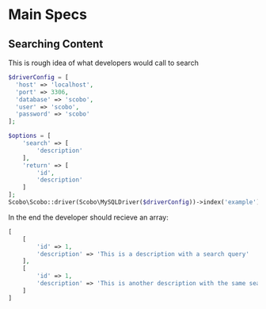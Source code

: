 # Main Specs

## Searching Content
This is rough idea of what developers would call to search
```php
$driverConfig = [
  'host' => 'localhost',
  'port' => 3306,
  'database' => 'scobo',
  'user' => 'scobo',
  'password' => 'scobo'
];

$options = [
    'search' => [
        'description'
    ],
    'return' => [
        'id',
        'description'
    ]
];
Scobo\Scobo::driver(Scobo\MySQLDriver($driverConfig))->index('example')->search('search query', $options);
```

In the end the developer should recieve an array:
```php
[
    [
        'id' => 1,
        'description' => 'This is a description with a search query'
    ],
    [
        'id' => 1,
        'description' => 'This is another description with the same search query'
    ]
]
```
